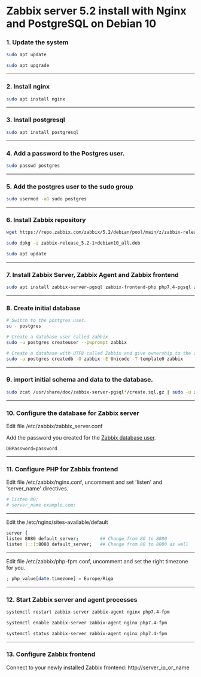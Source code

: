 # Zabbix server 5.2 install with Nginx and PostgreSQL on Debian 10

### 1. Update the system

```bash
sudo apt update

sudo apt upgrade
```

------

### 2. Install nginx

```bash
sudo apt install nginx
```

------

### 3. Install postgresql

```bash
sudo apt install postgresql
```

------

### 4. Add a password to the Postgres user.

```bash
sudo passwd postgres
```

------

### 5. Add the postgres user to the sudo group

```bash
sudo usermod -aG sudo postgres
```

------

### 6. Install Zabbix repository

```bash
wget https://repo.zabbix.com/zabbix/5.2/debian/pool/main/z/zabbix-release/zabbix-release_5.2-1+debian10_all.deb

sudo dpkg -i zabbix-release_5.2-1+debian10_all.deb

sudo apt update
```

------

### 7. Install Zabbix Server, Zabbix Agent and Zabbix frontend

```bash
sudo apt install zabbix-server-pgsql zabbix-frontend-php php7.4-pgsql zabbix-nginx-conf zabbix-agent
```

------

### 8. Create initial database

```bash
# Switch to the postgres user.
su - postgres

# Create a database user called zabbix
sudo -u postgres createuser --pwprompt zabbix

# Create a database with UTF8 called Zabbix and give ownership to the zabbix user created before
sudo -u postgres createdb -O zabbix -E Unicode -T template0 zabbix
```

------

### 9. import initial schema and data to the database.

```bash
sudo zcat /usr/share/doc/zabbix-server-pgsql*/create.sql.gz | sudo -u zabbix psql zabbix
```

------

### 10. Configure the database for Zabbix server

Edit file /etc/zabbix/zabbix_server.conf

Add the password you created for the [Zabbix database user](#8-create-initial-database).

```
DBPassword=password
```

------

### 11. Configure PHP for Zabbix frontend

Edit file /etc/zabbix/nginx.conf, uncomment and set 'listen' and 'server_name' directives.

```bash
# listen 80;
# server_name example.com;
```

------

Edit the /etc/nginx/sites-available/default

```bash
server {
listen 8080 default_server;        ## Change from 80 to 8080
listen [::]:8080 default_server;   ## Change from 80 to 8080 as well
```

------

Edit file /etc/zabbix/php-fpm.conf, uncomment and set the right timezone for you.

```php
; php_value[date.timezone] = Europe/Riga
```

------

### 12. Start Zabbix server and agent processes

```bash
systemctl restart zabbix-server zabbix-agent nginx php7.4-fpm

systemctl enable zabbix-server zabbix-agent nginx php7.4-fpm

systemctl status zabbix-server zabbix-agent nginx php7.4-fpm
```

------

### 13. Configure Zabbix frontend

Connect to your newly installed Zabbix frontend: http://server_ip_or_name

